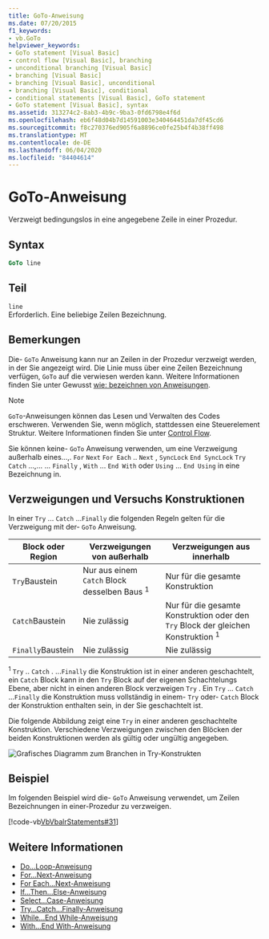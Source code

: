 ```yaml
---
title: GoTo-Anweisung
ms.date: 07/20/2015
f1_keywords:
- vb.GoTo
helpviewer_keywords:
- GoTo statement [Visual Basic]
- control flow [Visual Basic], branching
- unconditional branching [Visual Basic]
- branching [Visual Basic]
- branching [Visual Basic], unconditional
- branching [Visual Basic], conditional
- conditional statements [Visual Basic], GoTo statement
- GoTo statement [Visual Basic], syntax
ms.assetid: 313274c2-8ab3-4b9c-9ba3-0fd6798e4f6d
ms.openlocfilehash: eb6f48d04b7d14591003e340464451da7df45cd6
ms.sourcegitcommit: f8c270376ed905f6a8896ce0fe25b4f4b38ff498
ms.translationtype: MT
ms.contentlocale: de-DE
ms.lasthandoff: 06/04/2020
ms.locfileid: "84404614"
---
```

# <a name="goto-statement"></a>GoTo-Anweisung
Verzweigt bedingungslos in eine angegebene Zeile in einer Prozedur.  
  
## <a name="syntax"></a>Syntax  
  
```vb  
GoTo line  
```  
  
## <a name="part"></a>Teil  
 `line`  
 Erforderlich. Eine beliebige Zeilen Bezeichnung.  
  
## <a name="remarks"></a>Bemerkungen  
 Die- `GoTo` Anweisung kann nur an Zeilen in der Prozedur verzweigt werden, in der Sie angezeigt wird. Die Linie muss über eine Zeilen Bezeichnung verfügen, `GoTo` auf die verwiesen werden kann. Weitere Informationen finden Sie unter Gewusst [wie: bezeichnen von Anweisungen](../../programming-guide/program-structure/how-to-label-statements.md).  
  
> [!NOTE]
> `GoTo`-Anweisungen können das Lesen und Verwalten des Codes erschweren. Verwenden Sie, wenn möglich, stattdessen eine Steuerelement Struktur. Weitere Informationen finden Sie unter [Control Flow](../../programming-guide/language-features/control-flow/index.md).  
  
 Sie können keine- `GoTo` Anweisung verwenden, um eine Verzweigung außerhalb eines...,. `For` `Next` `For Each` .. `Next` , `SyncLock` `End SyncLock` `Try` `Catch` ...,... ... `Finally` , `With` ... `End With` oder `Using` ... `End Using` in eine Bezeichnung in.  
  
## <a name="branching-and-try-constructions"></a>Verzweigungen und Versuchs Konstruktionen  
 In einer `Try` ... `Catch` ...`Finally` die folgenden Regeln gelten für die Verzweigung mit der- `GoTo` Anweisung.  
  
|Block oder Region|Verzweigungen von außerhalb|Verzweigungen aus innerhalb|  
|---------------------|-------------------------------|-------------------------------|  
|`Try`Baustein|Nur aus einem `Catch` Block desselben Baus <sup>1</sup>|Nur für die gesamte Konstruktion|  
|`Catch`Baustein|Nie zulässig|Nur für die gesamte Konstruktion oder den `Try` Block der gleichen Konstruktion <sup>1</sup>|  
|`Finally`Baustein|Nie zulässig|Nie zulässig|  
  
 <sup>1</sup> `Try` .. `Catch` . ...`Finally` die Konstruktion ist in einer anderen geschachtelt, ein `Catch` Block kann in den `Try` Block auf der eigenen Schachtelungs Ebene, aber nicht in einen anderen Block verzweigen `Try` . Ein `Try` ... `Catch` ...`Finally` die Konstruktion muss vollständig in einem- `Try` oder- `Catch` Block der Konstruktion enthalten sein, in der Sie geschachtelt ist.  
  
 Die folgende Abbildung zeigt eine `Try` in einer anderen geschachtelte Konstruktion. Verschiedene Verzweigungen zwischen den Blöcken der beiden Konstruktionen werden als gültig oder ungültig angegeben.  
  
 ![Grafisches Diagramm zum Branchen in Try-Konstrukten](./media/goto-statement/try-construction-branching.gif)  
  
## <a name="example"></a>Beispiel  
 Im folgenden Beispiel wird die- `GoTo` Anweisung verwendet, um Zeilen Bezeichnungen in einer-Prozedur zu verzweigen.  
  
 [!code-vb[VbVbalrStatements#31](~/samples/snippets/visualbasic/VS_Snippets_VBCSharp/VbVbalrStatements/VB/Class1.vb#31)]  
  
## <a name="see-also"></a>Weitere Informationen

- [Do...Loop-Anweisung](do-loop-statement.md)
- [For...Next-Anweisung](for-next-statement.md)
- [For Each...Next-Anweisung](for-each-next-statement.md)
- [If...Then...Else-Anweisung](if-then-else-statement.md)
- [Select...Case-Anweisung](select-case-statement.md)
- [Try...Catch...Finally-Anweisung](try-catch-finally-statement.md)
- [While...End While-Anweisung](while-end-while-statement.md)
- [With...End With-Anweisung](with-end-with-statement.md)
